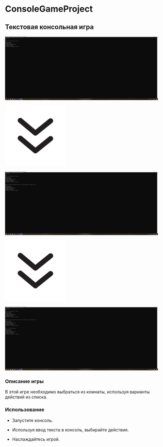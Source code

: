 # **ConsoleGameProject**

## Текстовая консольная игра

![Изображение](images/img1.png "Логотип Markdown")

<img src="images/down.png" width="200" height="200">

![Изображение](images/img2.png "Логотип Markdown")

<img src="images/down.png" width="200" height="200">

![Изображение](images/img3.png "Логотип Markdown")

### Описание игры

В этой игре необходимо выбраться из комнаты, используя варианты действий из списка.

### Использование

* Запустите консоль.

* Используя ввод текста в консоль, выбирайте действия.

* Наслаждайтесь игрой.
